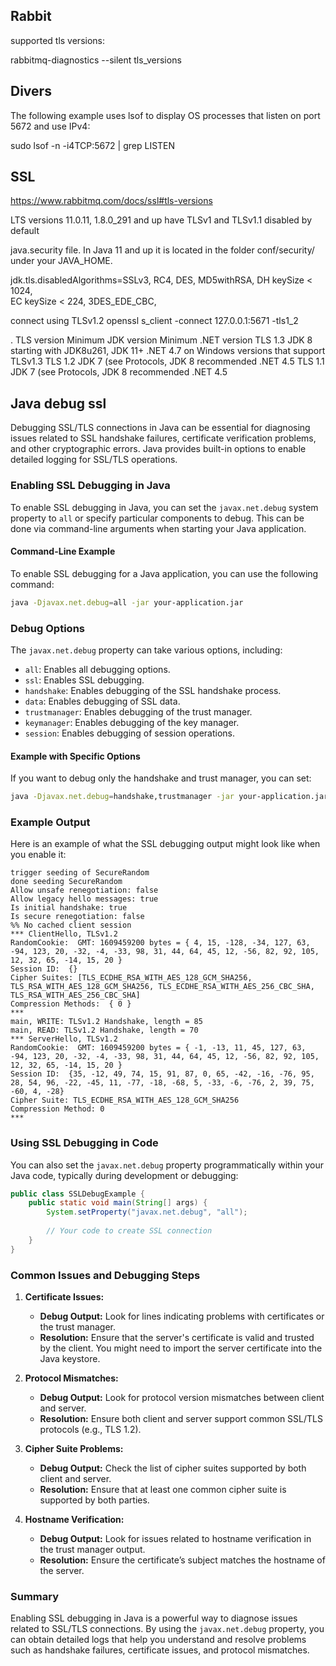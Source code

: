 ## Rabbit
supported tls versions:

rabbitmq-diagnostics --silent tls_versions




## Divers 
The following example uses lsof to display OS processes that listen on port 5672 and use IPv4:

sudo lsof -n -i4TCP:5672 | grep LISTEN





## SSL

https://www.rabbitmq.com/docs/ssl#tls-versions

 LTS versions 11.0.11, 1.8.0_291 and up have TLSv1 and TLSv1.1 disabled by default



java.security file. In Java 11 and up it is located in the folder conf/security/ under your JAVA_HOME.

jdk.tls.disabledAlgorithms=SSLv3, RC4, DES, MD5withRSA, DH keySize < 1024, \
    EC keySize < 224, 3DES_EDE_CBC, 

 connect using TLSv1.2
openssl s_client -connect 127.0.0.1:5671 -tls1_2

.
TLS version	Minimum JDK version	Minimum .NET version
TLS 1.3	JDK 8 starting with JDK8u261, JDK 11+	.NET 4.7 on Windows versions that support TLSv1.3
TLS 1.2	JDK 7 (see Protocols, JDK 8 recommended	.NET 4.5
TLS 1.1	JDK 7 (see Protocols, JDK 8 recommended	.NET 4.5


Java debug ssl
------

Debugging SSL/TLS connections in Java can be essential for diagnosing issues related to SSL handshake failures, certificate verification problems, and other cryptographic errors. Java provides built-in options to enable detailed logging for SSL/TLS operations.

### Enabling SSL Debugging in Java

To enable SSL debugging in Java, you can set the `javax.net.debug` system property to `all` or specify particular components to debug. This can be done via command-line arguments when starting your Java application.

#### Command-Line Example

To enable SSL debugging for a Java application, you can use the following command:

```sh
java -Djavax.net.debug=all -jar your-application.jar
```

### Debug Options

The `javax.net.debug` property can take various options, including:

- `all`: Enables all debugging options.
- `ssl`: Enables SSL debugging.
- `handshake`: Enables debugging of the SSL handshake process.
- `data`: Enables debugging of SSL data.
- `trustmanager`: Enables debugging of the trust manager.
- `keymanager`: Enables debugging of the key manager.
- `session`: Enables debugging of session operations.

#### Example with Specific Options

If you want to debug only the handshake and trust manager, you can set:

```sh
java -Djavax.net.debug=handshake,trustmanager -jar your-application.jar
```

### Example Output

Here is an example of what the SSL debugging output might look like when you enable it:

```plaintext
trigger seeding of SecureRandom
done seeding SecureRandom
Allow unsafe renegotiation: false
Allow legacy hello messages: true
Is initial handshake: true
Is secure renegotiation: false
%% No cached client session
*** ClientHello, TLSv1.2
RandomCookie:  GMT: 1609459200 bytes = { 4, 15, -128, -34, 127, 63, -94, 123, 20, -32, -4, -33, 98, 31, 44, 64, 45, 12, -56, 82, 92, 105, 12, 32, 65, -14, 15, 20 }
Session ID:  {}
Cipher Suites: [TLS_ECDHE_RSA_WITH_AES_128_GCM_SHA256, TLS_RSA_WITH_AES_128_GCM_SHA256, TLS_ECDHE_RSA_WITH_AES_256_CBC_SHA, TLS_RSA_WITH_AES_256_CBC_SHA]
Compression Methods:  { 0 }
***
main, WRITE: TLSv1.2 Handshake, length = 85
main, READ: TLSv1.2 Handshake, length = 70
*** ServerHello, TLSv1.2
RandomCookie:  GMT: 1609459200 bytes = { -1, -13, 11, 45, 127, 63, -94, 123, 20, -32, -4, -33, 98, 31, 44, 64, 45, 12, -56, 82, 92, 105, 12, 32, 65, -14, 15, 20 }
Session ID:  {35, -12, 49, 74, 15, 91, 87, 0, 65, -42, -16, -76, 95, 28, 54, 96, -22, -45, 11, -77, -18, -68, 5, -33, -6, -76, 2, 39, 75, -60, 4, -28}
Cipher Suite: TLS_ECDHE_RSA_WITH_AES_128_GCM_SHA256
Compression Method: 0
***
```

### Using SSL Debugging in Code

You can also set the `javax.net.debug` property programmatically within your Java code, typically during development or debugging:

```java
public class SSLDebugExample {
    public static void main(String[] args) {
        System.setProperty("javax.net.debug", "all");
        
        // Your code to create SSL connection
    }
}
```

### Common Issues and Debugging Steps

1. **Certificate Issues:**
   - **Debug Output:** Look for lines indicating problems with certificates or the trust manager.
   - **Resolution:** Ensure that the server's certificate is valid and trusted by the client. You might need to import the server certificate into the Java keystore.

2. **Protocol Mismatches:**
   - **Debug Output:** Look for protocol version mismatches between client and server.
   - **Resolution:** Ensure both client and server support common SSL/TLS protocols (e.g., TLS 1.2).

3. **Cipher Suite Problems:**
   - **Debug Output:** Check the list of cipher suites supported by both client and server.
   - **Resolution:** Ensure that at least one common cipher suite is supported by both parties.

4. **Hostname Verification:**
   - **Debug Output:** Look for issues related to hostname verification in the trust manager output.
   - **Resolution:** Ensure the certificate’s subject matches the hostname of the server.

### Summary

Enabling SSL debugging in Java is a powerful way to diagnose issues related to SSL/TLS connections. By using the `javax.net.debug` property, you can obtain detailed logs that help you understand and resolve problems such as handshake failures, certificate issues, and protocol mismatches.




